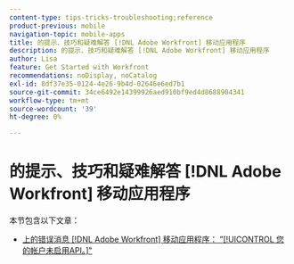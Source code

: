 ```yaml
---
content-type: tips-tricks-troubleshooting;reference
product-previous: mobile
navigation-topic: mobile-apps
title: 的提示、技巧和疑难解答 [!DNL Adobe Workfront] 移动应用程序
description: 的提示、技巧和疑难解答 [!DNL Adobe Workfront] 移动应用程序
author: Lisa
feature: Get Started with Workfront
recommendations: noDisplay, noCatalog
exl-id: 8df37e35-0124-4e26-9b4d-02646e6ed7b1
source-git-commit: 34ce6492e14399926aed910bf9ed4d8688904341
workflow-type: tm+mt
source-wordcount: '39'
ht-degree: 0%

---
```


# 的提示、技巧和疑难解答 [!DNL Adobe Workfront] 移动应用程序

本节包含以下文章：

* [上的错误消息 [!DNL Adobe Workfront] 移动应用程序： ”[!UICONTROL 您的帐户未启用API。]&quot;](../../../workfront-basics/mobile-apps/tips-tricks-and-troubleshooting/error-message-on-mobile-app.md)
